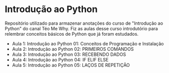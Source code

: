 # Introdução ao Python

Repositório utilizado para armazenar anotações do curso de "Introdução ao Python" do canal Téo Me Why.
Fiz as aulas desse curso introdutório para relembrar conceitos básicos de Python que já foram estudados.

- Aula 1: Introdução ao Python 01: Conceitos de Programação e Instalação  
- Aula 2: Introdução ao Python 02: PRIMEIROS COMANDOS
- Aula 3: Introdução ao Python 03: RECEBENDO DADOS
- Aula 4: Introdução ao Python 04: IF ELIF ELSE
- Aula 5: Introdução ao Python 05: LAÇOS DE REPETIÇÃO

